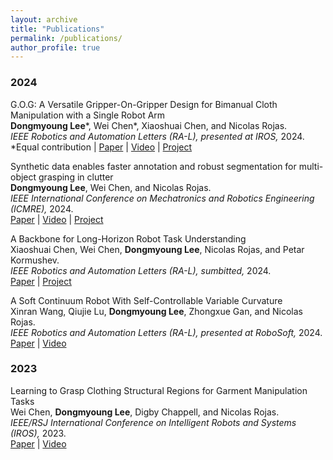 ```yaml
---
layout: archive
title: "Publications"
permalink: /publications/
author_profile: true
---
```


### 2024
G.O.G: A Versatile Gripper-On-Gripper Design for Bimanual Cloth Manipulation with a Single Robot Arm
<br>**Dongmyoung Lee**\*, Wei Chen\*, Xiaoshuai Chen, and Nicolas Rojas.<br>
*IEEE Robotics and Automation Letters (RA-L), presented at IROS,* 2024.<br>
\*Equal contribution | [Paper](https://arxiv.org/pdf/2401.10702.pdf) | [Video](https://www.youtube.com/watch?v=YOI2AswGpAU) | [Project](https://sites.google.com/view/gripperongripper)

Synthetic data enables faster annotation and robust segmentation for multi-object grasping in clutter
<br>**Dongmyoung Lee**, Wei Chen, and Nicolas Rojas.<br>
*IEEE International Conference on Mechatronics and Robotics Engineering (ICMRE),* 2024.<br>
[Paper](https://arxiv.org/pdf/2401.13405.pdf) | [Video](https://www.youtube.com/watch?v=V3SSSPSo-HY) | [Project](https://sites.google.com/view/synthetic-dataset-generation)

A Backbone for Long-Horizon Robot Task Understanding
<br>Xiaoshuai Chen, Wei Chen, **Dongmyoung Lee**, Nicolas Rojas, and Petar Kormushev.<br>
*IEEE Robotics and Automation Letters (RA-L), sumbitted,* 2024.<br>
[Paper](https://arxiv.org/pdf/2408.01334) | [Project](https://sites.google.com/view/therbligsbasedbackbone/)

A Soft Continuum Robot With Self-Controllable Variable Curvature
<br>Xinran Wang, Qiujie Lu, **Dongmyoung Lee**, Zhongxue Gan, and Nicolas Rojas.<br>
*IEEE Robotics and Automation Letters (RA-L), presented at RoboSoft,* 2024.<br>
[Paper](https://ieeexplore.ieee.org/stamp/stamp.jsp?tp=&arnumber=10387683) | [Video](https://www.youtube.com/watch?v=H6SCK0NjGpE)

### 2023
Learning to Grasp Clothing Structural Regions for Garment Manipulation Tasks
<br>Wei Chen, **Dongmyoung Lee**, Digby Chappell, and Nicolas Rojas.<br>
*IEEE/RSJ International Conference on Intelligent Robots and Systems (IROS),* 2023.<br>
[Paper](https://arxiv.org/pdf/2306.14553.pdf) | [Video](https://www.youtube.com/watch?v=Ik8mNMNgOvY)
